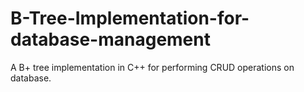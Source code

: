 # B-Tree-Implementation-for-database-management
A B+ tree implementation in C++ for performing CRUD operations on database.
